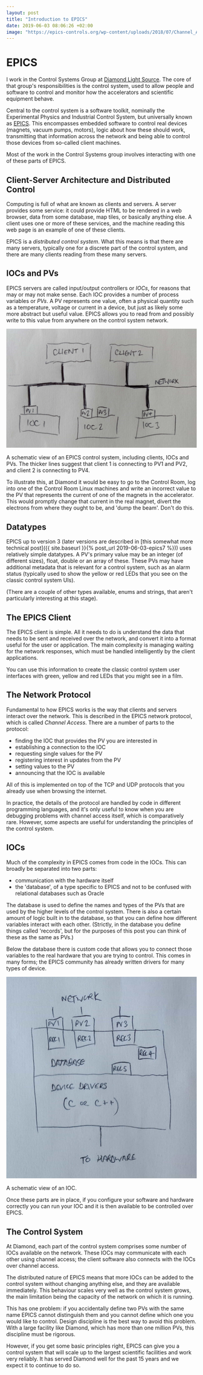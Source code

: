 ```yaml
---
layout: post
title: "Introduction to EPICS"
date: 2019-06-03 08:06:26 +02:00
image: "https://epics-controls.org/wp-content/uploads/2018/07/Channel_Access_icon_58x58_v02.png"
---
```


# EPICS

I work in the Control Systems Group at
[Diamond Light Source](https://www.diamond.ac.uk). The core of that group's
responsibilities is the control system, used to allow people and software to
control and monitor how the accelerators and scientific equipment behave.

Central to the control system is a software toolkit, nominally the Experimental
Physics and Industrial Control System, but universally known as
[EPICS](https://epics-controls.org/). This encompasses embedded software to
control real devices (magnets, vacuum pumps, motors), logic about how these
should work, transmitting that information across the network and being
able to control those devices from so-called client machines.

Most of the work in the Control Systems group involves interacting with one of
these parts of EPICS.

## Client-Server Architecture and Distributed Control

Computing is full of what are known as clients and servers. A server provides
some service: it could provide HTML to be rendered in a web browser, data from
some database, map tiles, or basically anything else. A client uses one or more
of these services, and the machine reading this web page is an example of one of
these clients.

EPICS is a _distributed control system_. What this means is that there are many
servers, typically one for a discrete part of the control system, and there are
many clients reading from these many servers.

## IOCs and PVs

EPICS servers are called input/output controllers or *IOCs*, for reasons that may
or may not make sense. Each IOC provides a number of process variables or *PVs*. A PV
represents one value, often a physical quantity such as a temperature, voltage or
current in a device, but just as likely some more abstract but useful value.
EPICS allows you to read from and possibly write to this value from anywhere on
the control system network.

<img src="/static/blog/epics.jpg" alt="epics" class="blog-img"/>
<p class="blog-img-caption">
A schematic view of an EPICS control system, including clients, IOCs and PVs.
The thicker lines suggest that client 1 is connecting to PV1 and PV2, and client 2
is connecting to PV4.
</p>

To illustrate this, at Diamond it would be easy to go to the Control Room, log into
one of the Control Room Linux machines and write an incorrect value to the PV
that represents the current of one of the magnets in the accelerator. This would
promptly change that current in the real magnet, divert the electrons from where
they ought to be, and 'dump the beam'. Don't do this.


## Datatypes

EPICS up to version 3 (later versions are described in
[this somewhat more technical post]({{ site.baseurl }}{% post_url 2019-06-03-epics7 %})) uses relatively simple
datatypes. A PV's primary value may be an integer (of different sizes), float,
double or an array of these. These PVs may have additional metadata
that is relevant for a control system, such as an alarm status (typically
used to show the yellow or red LEDs that you see on the classic control
system UIs).

(There are a couple of other types available, enums and strings, that aren't
particularly interesting at this stage).

## The EPICS Client

The EPICS client is simple. All it needs to do is understand the data that needs
to be sent and received over the network, and convert it into a format useful
for the user or application. The main complexity is managing waiting for the
network responses, which must be handled intelligently by the client applications.

You can use this information to create the classic control system user interfaces
with green, yellow and red LEDs that you might see in a film.

## The Network Protocol

Fundamental to how EPICS works is the way that clients and servers interact over
the network. This is described in the EPICS network protocol, which is called
*Channel Access*. There are a number of parts to the protocol:

* finding the IOC that provides the PV you are interested in
* establishing a connection to the IOC
* requesting single values for the PV
* registering interest in updates from the PV
* setting values to the PV
* announcing that the IOC is available

All of this is implemented on top of the TCP and UDP protocols that you already
use when browsing the internet.

In practice, the details of the protocol are handled by code in different
programming languages, and it's only useful to know when you are debugging
problems with channel access itself, which is comparatively rare.  However,
some aspects are useful for understanding the principles of the control
system.

## IOCs

Much of the complexity in EPICS comes from code in the IOCs. This can broadly
be separated into two parts:

* communication with the hardware itself
* the 'database', of a type specific to EPICS and not to be confused with
  relational databases such as Oracle

The database is used to define the names and types of the PVs
that are used by the higher levels of the control system. There is also a
certain amount of logic built in to the database, so that you can define how
different variables interact with each other. (Strictly, in the database
you define things called 'records', but for the purposes of this post you
can think of these as the same as PVs.)

Below the database there is custom code that allows you to connect those variables
to the real hardware that you are trying to control. This comes in many forms;
the EPICS community has already written drivers for many types of device.

<img src="/static/blog/ioc.jpg" alt="ioc" class="blog-img" />
<p class="blog-img-caption">A schematic view of an IOC.</p>

Once these parts are in place, if you configure your software and hardware
correctly you can run your IOC and it is then available to be controlled over
EPICS.

## The Control System

At Diamond, each part of the control system comprises some number of IOCs
available on the network. These IOCs may communicate with each other using
channel access; the client software also connects with the IOCs over channel
access.

The distributed nature of EPICS means that more IOCs can be added to the control
system without changing anything else, and they are available immediately.
This behaviour scales very well as the control system grows, the main limitation
being the capacity of the network on which it is running.

This has one problem: if you accidentally define two PVs with the same name
EPICS cannot distinguish them and you cannot define which one you would like
to control. Design discipline is the best way to avoid this problem. With
a large facility like Diamond, which has more than one million PVs, this
discipline must be rigorous.

However, if you get some basic principles right, EPICS can give you a
control system that will scale up to the largest scientific facilities
and work very reliably. It has served Diamond well for the past 15
years and we expect it to continue to do so.
